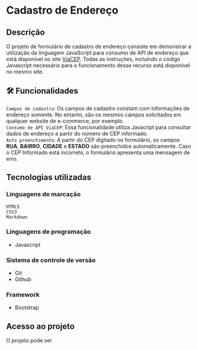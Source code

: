 # Cadastro de Endereço

## Descrição

O projeto de formulário de cadastro de endereço consiste em demonstrar a utilização da linguagem JavaScript para consumo de API de endereço que está disponível no site [ViaCEP](https://viacep.com.br/).
Todas as instruções, incluíndo o código Javascript necessário para o funcionamento desse recurso está disponível no mesmo site.

## 🛠 Funcionalidades 

``Campos de cadastro``: Os campos de cadastro constam com informações de endereço somente. No entanto, são os mesmos campos solicitados em qualquer website de e-commerce, por exemplo.  
``Consumo de API ViaCEP``: Essa funcionalidade utiliza Javacript para consultar dados de endereço a partir do número de CEP informado.  
``Auto preenchimento``: A partir do CEP digitado no formulário, os campos **RUA**, **BAIRRO**, **CIDADE** e **ESTADO** são preenchidos automaticamente. Caso o CEP Informado está incorreto, o formulário apresenta uma mensagem de erro.

## Tecnologias utilizadas

### Linguagens de marcação
``HTML5``  
``CSS3``  
``Markdown``  

### Linguagens de programação
* Javascript

### Sistema de controle de versão
* Git
* Github

### Framework

- Bootstrap

## Acesso ao projeto

O projeto pode ser